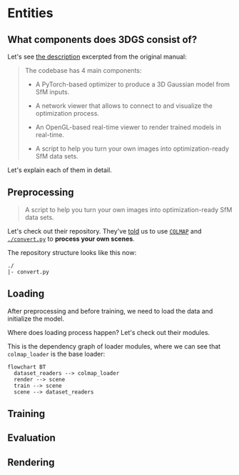 # Entities

## What components does 3DGS consist of?

Let's see [the description](https://github.com/graphdeco-inria/gaussian-splatting/?tab=readme-ov-file#overview) excerpted from the original manual:

> The codebase has 4 main components:
>
> - A PyTorch-based optimizer to produce a 3D Gaussian model from SfM inputs.
>
> - A network viewer that allows to connect to and visualize the optimization process.
>
> - An OpenGL-based real-time viewer to render trained models in real-time.
>
> - A script to help you turn your own images into optimization-ready SfM data sets.

Let's explain each of them in detail.

## Preprocessing

> A script to help you turn your own images into optimization-ready SfM data sets.

Let's check out their repository. They've [told](https://github.com/graphdeco-inria/gaussian-splatting/?tab=readme-ov-file#processing-your-own-scenes) us to use [`COLMAP`](https://colmap.github.io/) and [`./convert.py`](https://github.com/graphdeco-inria/gaussian-splatting/blob/main/convert.py) to **process your own scenes**.

The repository structure looks like this now:

```plaintext
./
|- convert.py
```

## Loading

After preprocessing and before training, we need to load the data and initialize the model.

Where does loading process happen? Let's check out their modules.

This is the dependency graph of loader modules, where we can see that `colmap_loader` is the base loader:

```mermaid
flowchart BT
  dataset_readers --> colmap_loader
  render --> scene
  train --> scene
  scene --> dataset_readers
```

## Training

## Evaluation

## Rendering
